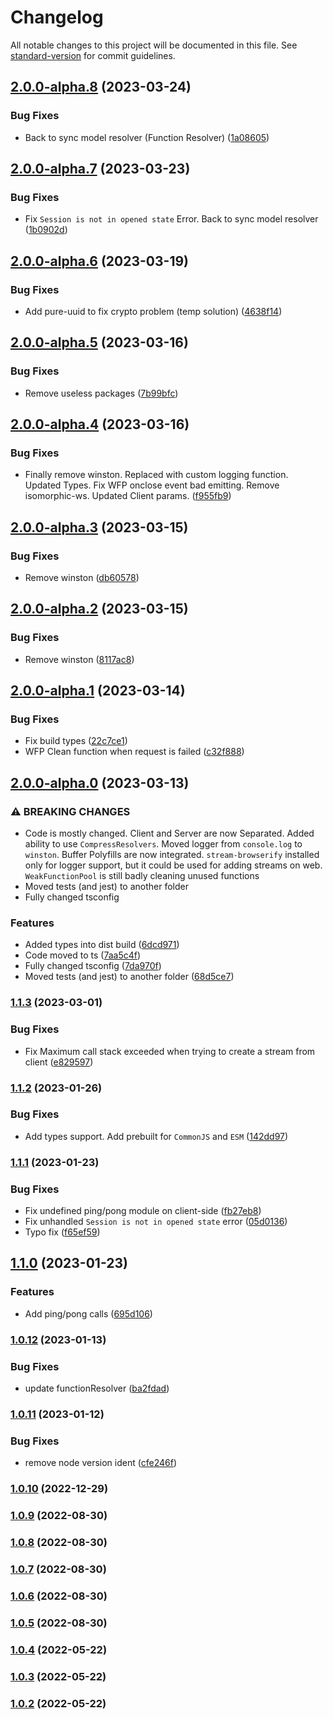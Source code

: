 # Changelog

All notable changes to this project will be documented in this file. See [standard-version](https://github.com/conventional-changelog/standard-version) for commit guidelines.

## [2.0.0-alpha.8](https://github.com/yeskiy/prpcow/compare/v2.0.0-alpha.7...v2.0.0-alpha.8) (2023-03-24)


### Bug Fixes

* Back to sync model resolver (Function Resolver) ([1a08605](https://github.com/yeskiy/prpcow/commit/1a08605bb56a3c6d46abc625e51be81ba3697092))

## [2.0.0-alpha.7](https://github.com/yeskiy/prpcow/compare/v2.0.0-alpha.6...v2.0.0-alpha.7) (2023-03-23)


### Bug Fixes

* Fix `Session is not in opened state` Error. Back to sync model resolver ([1b0902d](https://github.com/yeskiy/prpcow/commit/1b0902d3926818742f31621153327fee357dff9e))

## [2.0.0-alpha.6](https://github.com/yeskiy/prpcow/compare/v2.0.0-alpha.5...v2.0.0-alpha.6) (2023-03-19)


### Bug Fixes

* Add pure-uuid to fix crypto problem (temp  solution) ([4638f14](https://github.com/yeskiy/prpcow/commit/4638f14527b69cee087081b6b84e79a6a7b33e30))

## [2.0.0-alpha.5](https://github.com/yeskiy/prpcow/compare/v2.0.0-alpha.4...v2.0.0-alpha.5) (2023-03-16)


### Bug Fixes

* Remove useless packages ([7b99bfc](https://github.com/yeskiy/prpcow/commit/7b99bfc34094214dfc5310e9e908a5c38286df8d))

## [2.0.0-alpha.4](https://github.com/yeskiy/prpcow/compare/v2.0.0-alpha.3...v2.0.0-alpha.4) (2023-03-16)


### Bug Fixes

* Finally remove winston. Replaced with custom logging function. Updated Types. Fix WFP onclose event bad emitting. Remove isomorphic-ws. Updated Client params. ([f955fb9](https://github.com/yeskiy/prpcow/commit/f955fb9ad3ede259204d7800da95eed0edfff3fc))

## [2.0.0-alpha.3](https://github.com/yeskiy/prpcow/compare/v2.0.0-alpha.2...v2.0.0-alpha.3) (2023-03-15)


### Bug Fixes

* Remove winston ([db60578](https://github.com/yeskiy/prpcow/commit/db6057869f5be961b7050a38839e8ae6fb0e5bc8))

## [2.0.0-alpha.2](https://github.com/yeskiy/prpcow/compare/v2.0.0-alpha.1...v2.0.0-alpha.2) (2023-03-15)


### Bug Fixes

* Remove winston ([8117ac8](https://github.com/yeskiy/prpcow/commit/8117ac81bdebed8607efb7475126736c8e12249e))

## [2.0.0-alpha.1](https://github.com/yeskiy/prpcow/compare/v2.0.0-alpha.0...v2.0.0-alpha.1) (2023-03-14)


### Bug Fixes

* Fix build types ([22c7ce1](https://github.com/yeskiy/prpcow/commit/22c7ce1174c679f6b5573111ae068895480f4b3f))
* WFP Clean function when request is failed ([c32f888](https://github.com/yeskiy/prpcow/commit/c32f88882d5f66de16dda726d1c65d3860b931f5))

## [2.0.0-alpha.0](https://github.com/yeskiy/prpcow/compare/v1.1.3...v2.0.0-alpha.0) (2023-03-13)


### ⚠ BREAKING CHANGES

* Code is mostly changed. Client and Server are now Separated. Added ability to use `CompressResolvers`. Moved logger from `console.log` to `winston`. Buffer Polyfills are now integrated. `stream-browserify` installed only for logger support, but it could be used for adding streams on web. `WeakFunctionPool` is still badly cleaning unused functions
* Moved tests (and jest) to another folder
* Fully changed tsconfig

### Features

* Added types into dist build ([6dcd971](https://github.com/yeskiy/prpcow/commit/6dcd9710b607bec156dbf8d0a639183c3788fd84))
* Code moved to ts ([7aa5c4f](https://github.com/yeskiy/prpcow/commit/7aa5c4fdd5a5ad0a8bb9d50e2e578160c9392a67))
* Fully changed tsconfig ([7da970f](https://github.com/yeskiy/prpcow/commit/7da970f6ae4a01a1e152fcda35ca9bbb4eea7405))
* Moved tests (and jest) to another folder ([68d5ce7](https://github.com/yeskiy/prpcow/commit/68d5ce73ddb49d2ab99cc8f1786f00f938dc5655))

### [1.1.3](https://github.com/yeskiy/prpcow/compare/v1.1.2...v1.1.3) (2023-03-01)


### Bug Fixes

* Fix Maximum call stack exceeded when trying to create a stream from client ([e829597](https://github.com/yeskiy/prpcow/commit/e829597b8eb890053ba38afb9e2c965984cf6705))

### [1.1.2](https://github.com/yeskiy/prpcow/compare/v1.1.1...v1.1.2) (2023-01-26)


### Bug Fixes

* Add types support. Add prebuilt for `CommonJS` and `ESM` ([142dd97](https://github.com/yeskiy/prpcow/commit/142dd97eead73564e00ee4ede03f1a6efbdf326b))

### [1.1.1](https://github.com/yeskiy/prpcow/compare/v1.1.0...v1.1.1) (2023-01-23)


### Bug Fixes

* Fix undefined ping/pong module on client-side ([fb27eb8](https://github.com/yeskiy/prpcow/commit/fb27eb890800211fb7076b16b483e85424cf70f5))
* Fix unhandled `Session is not in opened state` error ([05d0136](https://github.com/yeskiy/prpcow/commit/05d01368df6fb1d25cb35cf090cf5a2931a410ee))
* Typo fix ([f65ef59](https://github.com/yeskiy/prpcow/commit/f65ef59a54b8d12274a70511bf4835fdd98c3fca))

## [1.1.0](https://github.com/yeskiy/prpcow/compare/v1.0.12...v1.1.0) (2023-01-23)


### Features

* Add ping/pong calls ([695d106](https://github.com/yeskiy/prpcow/commit/695d1061ffd570657458f7ddb625d675e804de5a))

### [1.0.12](https://github.com/yeskiy/prpcow/compare/v1.0.11...v1.0.12) (2023-01-13)


### Bug Fixes

* update functionResolver ([ba2fdad](https://github.com/yeskiy/prpcow/commit/ba2fdad2b3a10126be7dda6fcc420e59e5a5b964))

### [1.0.11](https://github.com/yeskiy/prpcow/compare/v1.0.10...v1.0.11) (2023-01-12)


### Bug Fixes

* remove node version ident ([cfe246f](https://github.com/yeskiy/prpcow/commit/cfe246f6bf8a0c64baf427a509664fae7911cc9e))

### [1.0.10](https://github.com/yeskiy/prpcow/compare/v1.0.9...v1.0.10) (2022-12-29)

### [1.0.9](https://github.com/yeskiy/prpcow/compare/v1.0.8...v1.0.9) (2022-08-30)

### [1.0.8](https://github.com/yeskiy/prpcow/compare/v1.0.7...v1.0.8) (2022-08-30)

### [1.0.7](https://github.com/yeskiy/prpcow/compare/v1.0.6...v1.0.7) (2022-08-30)

### [1.0.6](https://github.com/yeskiy/prpcow/compare/v1.0.5...v1.0.6) (2022-08-30)

### [1.0.5](https://github.com/yeskiy/prpcow/compare/v1.0.4...v1.0.5) (2022-08-30)

### [1.0.4](https://github.com/yeskiy/prpcow/compare/v1.0.3...v1.0.4) (2022-05-22)

### [1.0.3](https://github.com/yeskiy/prpcow/compare/v1.0.2...v1.0.3) (2022-05-22)

### [1.0.2](https://github.com/yeskiy/prpcow/compare/v1.0.1...v1.0.2) (2022-05-22)
